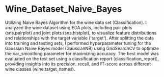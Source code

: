 # Wine_Dataset_Naive_Bayes
Utilizing Naive Bayes Algorithm for the wine data set (Classification).
I analyzed the wine dataset using EDA plots, including pair plots (sns.pairplot) and joint plots (sns.histplot), to visualize feature distributions and relationships with the target variable ('target').
After splitting the data into training and testing sets, I performed hyperparameter tuning for the Gaussian Naive Bayes model (GaussianNB) using GridSearchCV to optimize the var_smoothing parameter for maximizing accuracy. 
The best model was evaluated on the test set using a classification report (classification_report), providing insights into its precision, recall, and F1-score across different wine classes (wine.target_names).
